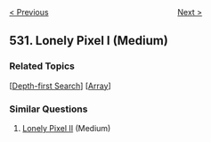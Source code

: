 <!--|This file generated by command(leetcode description); DO NOT EDIT.    |-->
<!--+----------------------------------------------------------------------+-->
<!--|@author    Openset <openset.wang@gmail.com>                           |-->
<!--|@link      https://github.com/openset                                 |-->
<!--|@home      https://github.com/openset/leetcode                        |-->
<!--+----------------------------------------------------------------------+-->

[< Previous](https://github.com/openset/leetcode/tree/master/problems/minimum-absolute-difference-in-bst "Minimum Absolute Difference in BST")
　　　　　　　　　　　　　　　　
[Next >](https://github.com/openset/leetcode/tree/master/problems/k-diff-pairs-in-an-array "K-diff Pairs in an Array")

## 531. Lonely Pixel I (Medium)



### Related Topics
  [[Depth-first Search](https://github.com/openset/leetcode/tree/master/tag/depth-first-search/README.md)]
  [[Array](https://github.com/openset/leetcode/tree/master/tag/array/README.md)]

### Similar Questions
  1. [Lonely Pixel II](https://github.com/openset/leetcode/tree/master/problems/lonely-pixel-ii) (Medium)
